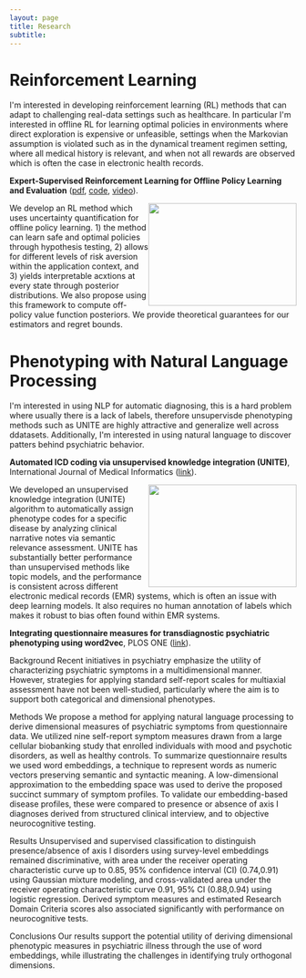 ```yaml
---
layout: page
title: Research
subtitle: 
---
```


# Reinforcement Learning

I'm interested in developing reinforcement learning (RL) methods that can adapt to challenging real-data settings such as healthcare. In particular I'm interested in offline RL for learning optimal policies in environments where direct exploration is expensive or unfeasible, settings when the Markovian assumption is violated such as in the dynamical treament regimen setting, where all medical history is relevant, and when not all rewards are observed which is often the case in electronic health records.

**Expert-Supervised Reinforcement Learning for Offline Policy Learning and Evaluation** ([pdf](https://arxiv.org/abs/2006.13189), [code](https://github.com/asonabend/ESRL), [video](https://www.youtube.com/watch?v=2f9h1kjfdCM&t=15s)).

<div style="clear: both;">
  <div style="float: right; margin-left 1em;">
    <img src="https://asonabend.github.io/ESRL.png" width="260" height="180" alt="">
  </div>
  <div>
    <p>We develop an RL method which uses uncertainty quantification for offline policy learning. 1) the method can learn safe and optimal policies through hypothesis testing, 2) allows for different levels of risk aversion within the application context, and 3) yields interpretable acxtions at every state through posterior distributions. We also propose using this framework to compute off-policy value function posteriors. We provide theoretical guarantees for our estimators and regret bounds.
</p>
  </div>
</div>

# Phenotyping with Natural Language Processing

I'm interested in using NLP for automatic diagnosing, this is a hard problem where usually there is a lack of labels, therefore unsupervisde phenotyping methods such as UNITE are highly attractive and generalize well across ddatasets. Additionally, I'm interested in using natural language to discover patters behind psychiatric behavior. 

**Automated ICD coding via unsupervised knowledge integration (UNITE)**, International Journal of Medical Informatics ([link](https://www.sciencedirect.com/science/article/abs/pii/S1386505619313024)).

<div style="clear: both;">
  <div style="float: right; margin-left 1em;">
    <img src="https://asonabend.github.io/UNITE.png" width="260" height="180" alt="">
  </div>
  <div>
    <p>We developed an unsupervised knowledge integration (UNITE) algorithm to automatically assign phenotype codes for a specific disease by analyzing clinical narrative notes via semantic relevance assessment. UNITE has substantially better performance than unsupervised methods like topic models, and the performance is consistent across different electronic medical records (EMR) systems, which is often an issue with deep learning models. It also requires no human annotation of labels which makes it robust to bias often found within EMR systems.
</p>
  </div>
</div>


 **Integrating questionnaire measures for transdiagnostic psychiatric phenotyping using word2vec**, PLOS ONE ([link](https://journals.plos.org/plosone/article?id=10.1371/journal.pone.0230663)).
 
 
Background
Recent initiatives in psychiatry emphasize the utility of characterizing psychiatric symptoms in a multidimensional manner. However, strategies for applying standard self-report scales for multiaxial assessment have not been well-studied, particularly where the aim is to support both categorical and dimensional phenotypes.

Methods
We propose a method for applying natural language processing to derive dimensional measures of psychiatric symptoms from questionnaire data. We utilized nine self-report symptom measures drawn from a large cellular biobanking study that enrolled individuals with mood and psychotic disorders, as well as healthy controls. To summarize questionnaire results we used word embeddings, a technique to represent words as numeric vectors preserving semantic and syntactic meaning. A low-dimensional approximation to the embedding space was used to derive the proposed succinct summary of symptom profiles. To validate our embedding-based disease profiles, these were compared to presence or absence of axis I diagnoses derived from structured clinical interview, and to objective neurocognitive testing.

Results
Unsupervised and supervised classification to distinguish presence/absence of axis I disorders using survey-level embeddings remained discriminative, with area under the receiver operating characteristic curve up to 0.85, 95% confidence interval (CI) (0.74,0.91) using Gaussian mixture modeling, and cross-validated area under the receiver operating characteristic curve 0.91, 95% CI (0.88,0.94) using logistic regression. Derived symptom measures and estimated Research Domain Criteria scores also associated significantly with performance on neurocognitive tests.

Conclusions
Our results support the potential utility of deriving dimensional phenotypic measures in psychiatric illness through the use of word embeddings, while illustrating the challenges in identifying truly orthogonal dimensions.
